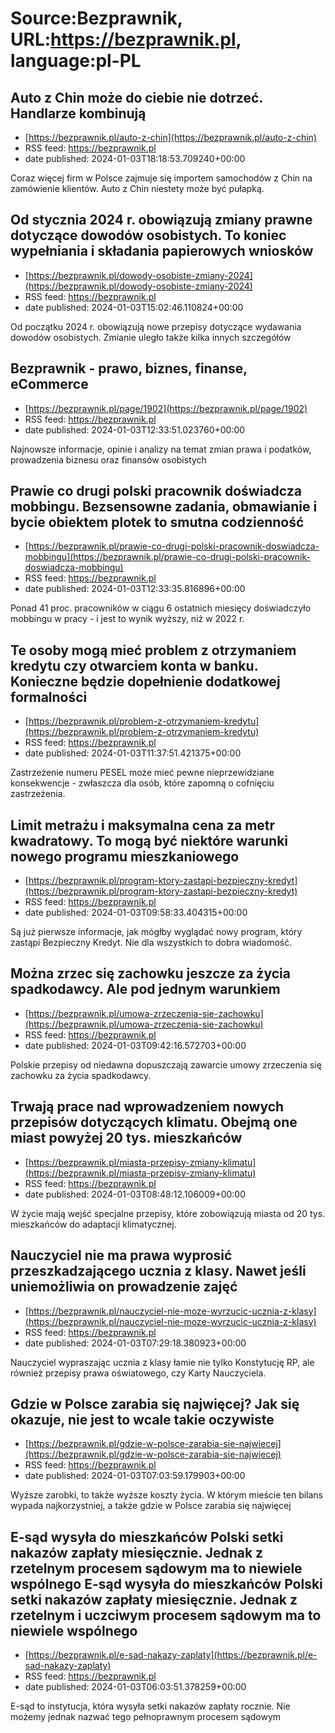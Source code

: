 # Source:Bezprawnik, URL:https://bezprawnik.pl, language:pl-PL

## Auto z Chin może do ciebie nie dotrzeć. Handlarze kombinują
 - [https://bezprawnik.pl/auto-z-chin](https://bezprawnik.pl/auto-z-chin)
 - RSS feed: https://bezprawnik.pl
 - date published: 2024-01-03T18:18:53.709240+00:00

Coraz więcej firm w Polsce zajmuje się importem samochodów z Chin na zamówienie klientów. Auto z Chin niestety może być pułapką.

## Od stycznia 2024 r. obowiązują zmiany prawne dotyczące dowodów osobistych. To koniec wypełniania i składania papierowych wniosków
 - [https://bezprawnik.pl/dowody-osobiste-zmiany-2024](https://bezprawnik.pl/dowody-osobiste-zmiany-2024)
 - RSS feed: https://bezprawnik.pl
 - date published: 2024-01-03T15:02:46.110824+00:00

Od początku 2024 r. obowiązują nowe przepisy dotyczące wydawania dowodów osobistych. Zmianie uległo także kilka innych szczegółów

## Bezprawnik - prawo, biznes, finanse, eCommerce
 - [https://bezprawnik.pl/page/1902](https://bezprawnik.pl/page/1902)
 - RSS feed: https://bezprawnik.pl
 - date published: 2024-01-03T12:33:51.023760+00:00

Najnowsze informacje, opinie i analizy na temat zmian prawa i podatków, prowadzenia biznesu oraz finansów osobistych

## Prawie co drugi polski pracownik doświadcza mobbingu. Bezsensowne zadania, obmawianie i bycie obiektem plotek to smutna codzienność
 - [https://bezprawnik.pl/prawie-co-drugi-polski-pracownik-doswiadcza-mobbingu](https://bezprawnik.pl/prawie-co-drugi-polski-pracownik-doswiadcza-mobbingu)
 - RSS feed: https://bezprawnik.pl
 - date published: 2024-01-03T12:33:35.816896+00:00

Ponad 41 proc. pracowników w ciągu 6 ostatnich miesięcy doświadczyło mobbingu w pracy - i jest to wynik wyższy, niż w 2022 r.

## Te osoby mogą mieć problem z otrzymaniem kredytu czy otwarciem konta w banku. Konieczne będzie dopełnienie dodatkowej formalności
 - [https://bezprawnik.pl/problem-z-otrzymaniem-kredytu](https://bezprawnik.pl/problem-z-otrzymaniem-kredytu)
 - RSS feed: https://bezprawnik.pl
 - date published: 2024-01-03T11:37:51.421375+00:00

Zastrzeżenie numeru PESEL może mieć pewne nieprzewidziane konsekwencje - zwłaszcza dla osób, które zapomną o cofnięciu zastrzeżenia.

## Limit metrażu i maksymalna cena za metr kwadratowy. To mogą być niektóre warunki nowego programu mieszkaniowego
 - [https://bezprawnik.pl/program-ktory-zastapi-bezpieczny-kredyt](https://bezprawnik.pl/program-ktory-zastapi-bezpieczny-kredyt)
 - RSS feed: https://bezprawnik.pl
 - date published: 2024-01-03T09:58:33.404315+00:00

Są już pierwsze informacje, jak mógłby wyglądać nowy program, który zastąpi Bezpieczny Kredyt. Nie dla wszystkich to dobra wiadomość.

## Można zrzec się zachowku jeszcze za życia spadkodawcy. Ale pod jednym warunkiem
 - [https://bezprawnik.pl/umowa-zrzeczenia-sie-zachowku](https://bezprawnik.pl/umowa-zrzeczenia-sie-zachowku)
 - RSS feed: https://bezprawnik.pl
 - date published: 2024-01-03T09:42:16.572703+00:00

Polskie przepisy od niedawna dopuszczają zawarcie umowy zrzeczenia się zachowku za życia spadkodawcy.

## Trwają prace nad wprowadzeniem nowych przepisów dotyczących klimatu. Obejmą one miast powyżej 20 tys. mieszkańców
 - [https://bezprawnik.pl/miasta-przepisy-zmiany-klimatu](https://bezprawnik.pl/miasta-przepisy-zmiany-klimatu)
 - RSS feed: https://bezprawnik.pl
 - date published: 2024-01-03T08:48:12.106009+00:00

W życie mają wejść specjalne przepisy, które zobowiązują miasta od 20 tys. mieszkańców do adaptacji klimatycznej.

## Nauczyciel nie ma prawa wyprosić przeszkadzającego ucznia z klasy. Nawet jeśli uniemożliwia on prowadzenie zajęć
 - [https://bezprawnik.pl/nauczyciel-nie-moze-wyrzucic-ucznia-z-klasy](https://bezprawnik.pl/nauczyciel-nie-moze-wyrzucic-ucznia-z-klasy)
 - RSS feed: https://bezprawnik.pl
 - date published: 2024-01-03T07:29:18.380923+00:00

Nauczyciel wypraszając ucznia z klasy łamie nie tylko Konstytucję RP, ale również przepisy prawa oświatowego, czy Karty Nauczyciela.

## Gdzie w Polsce zarabia się najwięcej? Jak się okazuje, nie jest to wcale takie oczywiste
 - [https://bezprawnik.pl/gdzie-w-polsce-zarabia-sie-najwiecej](https://bezprawnik.pl/gdzie-w-polsce-zarabia-sie-najwiecej)
 - RSS feed: https://bezprawnik.pl
 - date published: 2024-01-03T07:03:59.179903+00:00

Wyższe zarobki, to także wyższe koszty życia. W którym mieście ten bilans wypada najkorzystniej, a także gdzie w Polsce zarabia się najwięcej

## E-sąd wysyła do mieszkańców Polski setki nakazów zapłaty miesięcznie. Jednak z rzetelnym procesem sądowym ma to niewiele wspólnego E-sąd wysyła do mieszkańców Polski setki nakazów zapłaty miesięcznie. Jednak z rzetelnym i uczciwym procesem sądowym ma to niewiele wspólnego
 - [https://bezprawnik.pl/e-sad-nakazy-zaplaty](https://bezprawnik.pl/e-sad-nakazy-zaplaty)
 - RSS feed: https://bezprawnik.pl
 - date published: 2024-01-03T06:03:51.378259+00:00

E-sąd to instytucja, która wysyła setki nakazów zapłaty rocznie. Nie możemy jednak nazwać tego pełnoprawnym procesem sądowym

